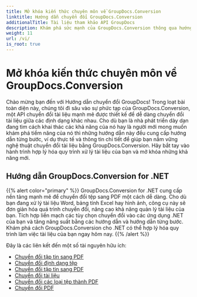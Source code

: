 ```yaml
---
title: Mở khóa kiến thức chuyên môn về GroupDocs.Conversion
linktitle: Hướng dẫn chuyển đổi GroupDocs.Conversion
additionalTitle: Tài liệu tham khảo API GroupDocs
description: Khám phá sức mạnh của GroupDocs.Conversion thông qua hướng dẫn của chúng tôi. Tìm hiểu cách dễ dàng chuyển đổi tài liệu giữa các định dạng để tích hợp quy trình làm việc liền mạch.
weight: 11
url: /vi/
is_root: true
---
```


# Mở khóa kiến thức chuyên môn về GroupDocs.Conversion


Chào mừng bạn đến với Hướng dẫn chuyển đổi GroupDocs! Trong loạt bài toàn diện này, chúng tôi đi sâu vào sự phức tạp của GroupDocs.Conversion, một API chuyển đổi tài liệu mạnh mẽ được thiết kế để dễ dàng chuyển đổi tài liệu giữa các định dạng khác nhau. Cho dù bạn là nhà phát triển dày dạn đang tìm cách khai thác các khả năng của nó hay là người mới mong muốn khám phá tiềm năng của nó thì những hướng dẫn này đều cung cấp hướng dẫn từng bước, ví dụ thực tế và thông tin chi tiết để giúp bạn nắm vững nghệ thuật chuyển đổi tài liệu bằng GroupDocs.Conversion. Hãy bắt tay vào hành trình hợp lý hóa quy trình xử lý tài liệu của bạn và mở khóa những khả năng mới.

## Hướng dẫn GroupDocs.Conversion for .NET
{{% alert color="primary" %}}
GroupDocs.Conversion for .NET cung cấp nền tảng mạnh mẽ để chuyển đổi tệp sang PDF một cách dễ dàng. Cho dù bạn đang xử lý tài liệu Word, bảng tính Excel hay hình ảnh, công cụ này sẽ đơn giản hóa quá trình chuyển đổi, nâng cao khả năng quản lý tài liệu của bạn. Tích hợp liền mạch các tùy chọn chuyển đổi vào các ứng dụng .NET của bạn và tăng năng suất bằng các hướng dẫn và hướng dẫn từng bước. Khám phá cách GroupDocs.Conversion cho .NET có thể hợp lý hóa quy trình làm việc tài liệu của bạn ngay hôm nay.
{{% /alert %}}

Đây là các liên kết đến một số tài nguyên hữu ích:
 
- [Chuyển đổi tập tin sang PDF](./net/file-conversion-to-pdf/)
- [Chuyển đổi định dạng tệp](./net/file-format-conversion-tutorials/)
- [Chuyển đổi tập tin sang PDF](./net/convert-files-to-pdf/)
- [Chuyển đổi tài liệu](./net/document-conversion/)
- [Chuyển đổi các loại tệp thành PDF](./net/converting-file-types-to-pdf/)
- [Chuyển đổi PDF](./net/pdf-conversion/)